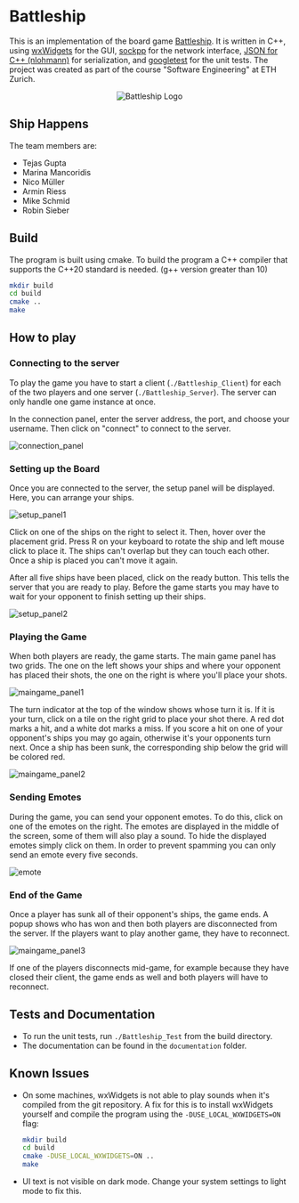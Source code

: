 # Battleship

This is an implementation of the board game [Battleship](https://en.wikipedia.org/wiki/Battleship_(game)). It is written in C++, using [wxWidgets](https://www.wxwidgets.org/) for the GUI, [sockpp](https://github.com/fpagliughi/sockpp) for the network interface, [JSON for C++ (nlohmann)](https://github.com/nlohmann/json) for serialization, and [googletest](https://github.com/google/googletest) for the unit tests. The project was created as part of the course "Software Engineering" at ETH Zurich. 

<p align="center">
  <img src="assets/battleship_logo.png" alt="Battleship Logo"/>
</p>

## Ship Happens
The team members are:
* Tejas Gupta
* Marina Mancoridis
* Nico Müller
* Armin Riess
* Mike Schmid
* Robin Sieber

## Build

The program is built using cmake.
To build the program a C++ compiler that supports the C++20 standard is needed. (g++ version greater than 10)

```bash
mkdir build
cd build
cmake ..
make
```

## How to play
### Connecting to the server

To play the game you have to start a client (`./Battleship_Client`) for each of the two players and one server (`./Battleship_Server`). The server can only handle one game instance at once. 

In the connection panel, enter the server address, the port, and choose your username. Then click on "connect" to connect to the server. 

![connection_panel](./assets/screenshots/connection_panel.png?raw=true)

### Setting up the Board

Once you are connected to the server, the setup panel will be displayed. Here, you can arrange your ships. 

![setup_panel1](./assets/screenshots/setup_panel1.png?raw=true)

Click on one of the ships on the right to select it. Then, hover over the placement grid. Press R on your keyboard to rotate the ship and left mouse click to place it. The ships can't overlap but they can touch each other. Once a ship is placed you can't move it again. 

After all five ships have been placed, click on the ready button. This tells the server that you are ready to play. Before the game starts you may have to wait for your opponent to finish setting up their ships. 

![setup_panel2](./assets/screenshots/setup_panel2.png?raw=true)

### Playing the Game

When both players are ready, the game starts. The main game panel has two grids. The one on the left shows your ships and where your opponent has placed their shots, the one on the right is where you'll place your shots. 

![maingame_panel1](./assets/screenshots/maingame_panel1.png?raw=true)

The turn indicator at the top of the window shows whose turn it is. If it is your turn, click on a tile on the right grid to place your shot there. A red dot marks a hit, and a white dot marks a miss. If you score a hit on one of your opponent's ships you may go again, otherwise it's your opponents turn next. Once a ship has been sunk, the corresponding ship below the grid will be colored red. 

![maingame_panel2](./assets/screenshots/maingame_panel2.png?raw=true)

### Sending Emotes

During the game, you can send your opponent emotes. To do this, click on one of the emotes on the right. The emotes are displayed in the middle of the screen, some of them will also play a sound. To hide the displayed emotes simply click on them. In order to prevent spamming you can only send an emote every five seconds. 

![emote](./assets/screenshots/emote.png?raw=true)

### End of the Game

Once a player has sunk all of their opponent's ships, the game ends. A popup shows who has won and then both players are disconnected from the server. If the players want to play another game, they have to reconnect. 

![maingame_panel3](./assets/screenshots/maingame_panel3.png?raw=true)

If one of the players disconnects mid-game, for example because they have closed their client, the game ends as well and both players will have to reconnect.

## Tests and Documentation
* To run the unit tests, run `./Battleship_Test` from the build directory.
* The documentation can be found in the `documentation` folder. 

## Known Issues

* On some machines, wxWidgets is not able to play sounds when it's compiled from the git repository. A fix for this is to install wxWidgets yourself and compile the program using the `-DUSE_LOCAL_WXWIDGETS=ON` flag:
    ```bash
    mkdir build
    cd build
    cmake -DUSE_LOCAL_WXWIDGETS=ON ..
    make
    ```

* UI text is not visible on dark mode. Change your system settings to light mode to fix this.
